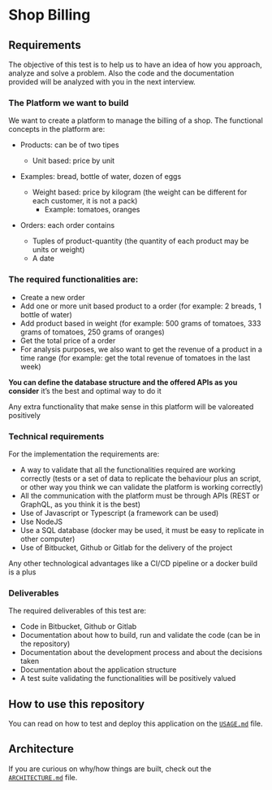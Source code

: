 # Shop Billing

## Requirements

The objective of this test is to help us to have an idea of how you approach, analyze and solve a
problem. Also the code and the documentation provided will be analyzed with you in the next
interview.

### The Platform we want to build

We want to create a platform to manage the billing of a shop. The functional concepts in the
platform are:

- Products: can be of two tipes
  - Unit based: price by unit
- Examples: bread, bottle of water, dozen of eggs
  - Weight based: price by kilogram (the weight can be different for each customer, it
is not a pack)
    - Example: tomatoes, oranges

- Orders: each order contains
  - Tuples of product-quantity (the quantity of each product may be units or weight)
  - A date

### The required functionalities are:

- Create a new order
- Add one or more unit based product to a order (for example: 2 breads, 1 bottle of water)
- Add product based in weight (for example: 500 grams of tomatoes, 333 grams of
tomatoes, 250 grams of oranges)
- Get the total price of a order
- For analysis purposes, we also want to get the revenue of a product in a time range (for
example: get the total revenue of tomatoes in the last week)

**You can define the database structure and the offered APIs as you consider** it’s the best
and optimal way to do it

Any extra functionality that make sense in this platform will be valoreated positively

### Technical requirements

For the implementation the requirements are:

- A way to validate that all the functionalities required are working correctly (tests or a set
of data to replicate the behaviour plus an script, or other way you think we can validate
the platform is working correctly)
- All the communication with the platform must be through APIs (REST or GraphQL, as
you think it is the best)
- Use of Javascript or Typescript (a framework can be used)
- Use NodeJS
- Use a SQL database (docker may be used, it must be easy to replicate in other
computer)
- Use of Bitbucket, Github or Gitlab for the delivery of the project

Any other technological advantages like a CI/CD pipeline or a docker build is a plus

### Deliverables

The required deliverables of this test are:

- Code in Bitbucket, Github or Gitlab
- Documentation about how to build, run and validate the code (can be in the repository)
- Documentation about the development process and about the decisions taken
- Documentation about the application structure
- A test suite validating the functionalities will be positively valued

## How to use this repository

You can read on how to test and deploy this application on the [`USAGE.md`](usage.md) file.

## Architecture

If you are curious on why/how things are built, check out the [`ARCHITECTURE.md`](architecture.md) file.
